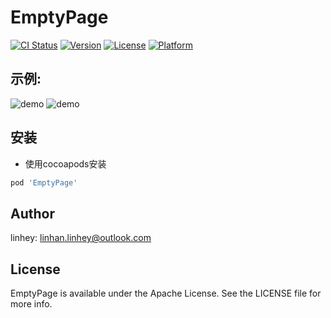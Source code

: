 # EmptyPage

[![CI Status](http://img.shields.io/travis/linhan.linhey@outlook.com/EmptyPage.svg?style=flat)](https://travis-ci.org/linhan.linhey@outlook.com/EmptyPage)
[![Version](https://img.shields.io/cocoapods/v/EmptyPage.svg?style=flat)](http://cocoapods.org/pods/EmptyPage)
[![License](https://img.shields.io/cocoapods/l/EmptyPage.svg?style=flat)](http://cocoapods.org/pods/EmptyPage)
[![Platform](https://img.shields.io/cocoapods/p/EmptyPage.svg?style=flat)](http://cocoapods.org/pods/EmptyPage)

## 示例:

![demo](./ReadmeData/empty1.gif)
![demo](./ReadmeData/empty2.gif)

## 安装

- 使用cocoapods安装

```ruby
pod 'EmptyPage'
```

## Author

linhey:  linhan.linhey@outlook.com

## License

EmptyPage is available under the Apache License. See the LICENSE file for more info.
